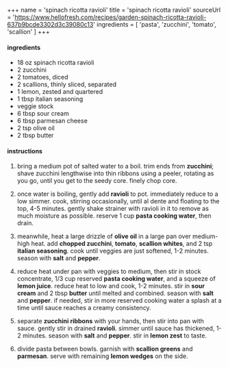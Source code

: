 +++
name = 'spinach ricotta ravioli'
title = 'spinach ricotta ravioli'
sourceUrl = 'https://www.hellofresh.com/recipes/garden-spinach-ricotta-ravioli-637b9bcde3302d3c39080c13'
ingredients = [
  'pasta',
  'zucchini',
  'tomato',
  'scallion'
]
+++

#### ingredients

- 18 oz spinach ricotta ravioli
- 2 zucchini
- 2 tomatoes, diced
- 2 scallions, thinly sliced, separated
- 1 lemon, zested and quartered
- 1 tbsp italian seasoning
- veggie stock
- 6 tbsp sour cream
- 6 tbsp parmesan cheese
- 2 tsp olive oil
- 2 tbsp butter

#### instructions

1. bring a medium pot of salted water to a boil. trim ends from **zucchini**; shave zucchini lengthwise into thin ribbons using a peeler, rotating as you go, until you get to the seedy core. finely chop core.

2. once water is boiling, gently add **ravioli** to pot. immediately reduce to a low simmer. cook, stirring occasionally, until al dente and floating to the top, 4-5 minutes. gently shake strainer with ravioli in it to remove as much moisture as possible. reserve 1 cup **pasta cooking water**, then drain.

3. meanwhile, heat a large drizzle of **olive oil** in a large pan over medium-high heat. add **chopped zucchini**, **tomato**, **scallion whites**, and 2 tsp **italian seasoning**. cook until veggies are just softened, 1-2 minutes. season with **salt** and **pepper**.

4. reduce heat under pan with veggies to medium, then stir in stock concentrate, 1/3 cup reserved **pasta cooking water**, and a squeeze of **lemon juice**. reduce heat to low and cook, 1-2 minutes. stir in **sour cream** and 2 tbsp **butter** until melted and combined. season with **salt** and **pepper**. if needed, stir in more reserved cooking water a splash at a time until sauce reaches a creamy consistency.

5. separate **zucchini ribbons** with your hands, then stir into pan with sauce. gently stir in drained **ravioli**. simmer until sauce has thickened, 1-2 minutes. season with **salt** and **pepper**. stir in **lemon zest** to taste.

6. divide pasta between bowls. garnish with **scallion greens** and **parmesan**. serve with remaining **lemon wedges** on the side.
